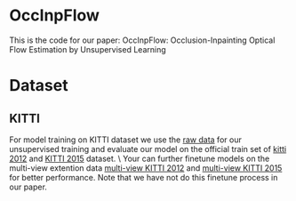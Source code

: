# OccInpFlow
This is the code for our paper: OccInpFlow: Occlusion-Inpainting Optical Flow Estimation by Unsupervised Learning

# Dataset
## KITTI
For model training on KITTI dataset we use the [raw data](http://www.cvlibs.net/datasets/kitti/raw_data.php?type=city) for our unsupervised training and evaluate our model on the official train set of [kitti 2012](http://www.cvlibs.net/datasets/kitti/eval_stereo_flow.php?benchmark=flow) and [KITTI 2015](http://www.cvlibs.net/datasets/kitti/eval_scene_flow.php?benchmark=flow) dataset. \\
Your can further finetune models on the multi-view extention data [multi-view KITTI 2012](http://www.cvlibs.net/download.php?file=data_stereo_flow_multiview.zip) and [multi-view KITTI 2015](http://www.cvlibs.net/download.php?file=data_scene_flow_multiview.zip) for better performance. Note that we have not do this finetune process in our paper. 

